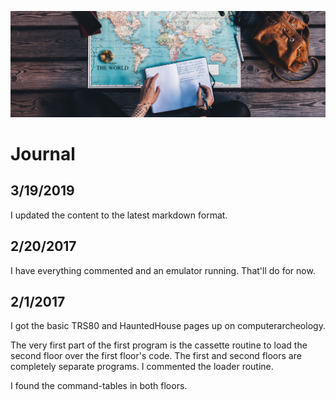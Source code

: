 ![Journal](../../img/journal.jpg)

# Journal

## 3/19/2019

I updated the content to the latest markdown format.

## 2/20/2017

I have everything commented and an emulator running. That'll do for now.

## 2/1/2017

I got the basic TRS80 and HauntedHouse pages up on computerarcheology.

The very first part of the first program is the cassette routine to load the
second floor over the first floor's code. The first and second floors are
completely separate programs. I commented the loader routine.

I found the command-tables in both floors.